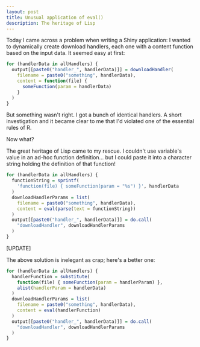 ```yaml
---
layout: post
title: Unusual application of eval()
description: The heritage of Lisp
---
```


Today I came across a problem when writing a Shiny application: I wanted to dynamically create download handlers, each one with a content function based on the input data. It seemed easy at first:

~~~ R
for (handlerData in allHandlers) {
  output[[paste0("handler_", handlerData)]] = downloadHandler(
    filename = paste0("something", handlerData),
    content = function(file) {
      someFunction(param = handlerData)
    }
  )
}
~~~

But something wasn't right. I got a bunch of identical handlers. A short investigation and it became clear to me that I'd violated one of the essential rules of R.

Now what?

The great heritage of Lisp came to my rescue. I couldn't use variable's value in an ad-hoc function definition... but I could paste it into a character string holding the definition of that function!

~~~ R
for (handlerData in allHandlers) {
  functionString = sprintf(
    'function(file) { someFunction(param = "%s") }', handlerData
  )
  downloadHandlerParams = list(
    filename = paste0("something", handlerData),
    content = eval(parse(text = functionString))
  )
  output[[paste0("handler_", handlerData)]] = do.call(
    "downloadHandler", downloadHandlerParams
  )
}
~~~

[UPDATE]

The above solution is inelegant as crap; here's a better one:

~~~ R
for (handlerData in allHandlers) {
  handlerFunction = substitute(
    function(file) { someFunction(param = handlerParam) },
	alist(handlerParam = handlerData)
  )
  downloadHandlerParams = list(
    filename = paste0("something", handlerData),
    content = eval(handlerFunction)
  )
  output[[paste0("handler_", handlerData)]] = do.call(
    "downloadHandler", downloadHandlerParams
  )
}
~~~


